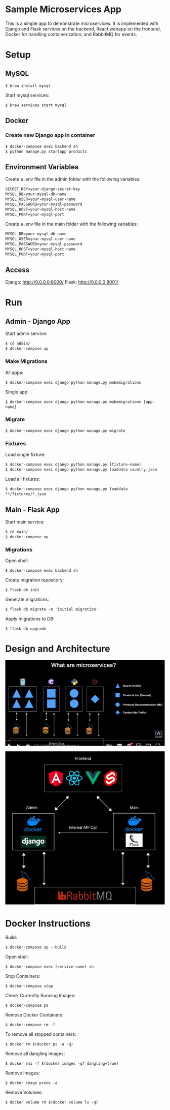 # Sample Microservices App

This is a simple app to demonstrate microservices. It is implemented with Django and Flask services on the backend, React webapp on the frontend, Docker for handling containerization, and RabbitMQ for events.

# Setup

## MySQL

    $ brew install mysql

Start mysql services:

    $ brew services start mysql

## Docker

### Create new Django app in container

    $ docker-compose exec backend sh
    $ python manage.py startapp products

## Environment Variables

Create a .env file in the admin folder with the following variables:

    SECRET_KEY=your-django-secret-key
    MYSQL_DB=your-mysql-db-name
    MYSQL_USER=your-mysql-user-name
    MYSQL_PASSWORD=your-mysql-password
    MYSQL_HOST=your-mysql-host-name
    MYSQL_PORT=your-mysql-port

Create a .env file in the main folder with the following variables:

    MYSQL_DB=your-mysql-db-name
    MYSQL_USER=your-mysql-user-name
    MYSQL_PASSWORD=your-mysql-password
    MYSQL_HOST=your-mysql-host-name
    MYSQL_PORT=your-mysql-port

## Access

Django: http://0.0.0.0:8000/
Flask: http://0.0.0.0:8001/

# Run

## Admin - Django App

Start admin service:

    $ cd admin/
    $ docker-compose up

### Make Migrations

All apps:

    $ docker-compose exec django python manage.py makemigrations

Single app:

    $ docker-compose exec django python manage.py makemigrations [app-name]

### Migrate

    $ docker-compose exec django python manage.py migrate

### Fixtures

Load single fixture:

    $ docker-compose exec django python manage.py [fixture-name]
    $ docker-compose exec django python manage.py loaddata country.json

Load all fixtures:

    $ docker-compose exec django python manage.py loaddata **/fixtures/*.json

## Main - Flask App

Start main service:

    $ cd main/
    $ docker-compose up

### Migrations

Open shell:

    $ docker-compose exec backend sh

Create migration repository:

    $ flask db init

Generate migrations:

    $ flask db migrate -m 'Initial migration'

Apply migrations to DB:

    $ flask db upgrade

# Design and Architecture

![Microservices](microservices.png)

![Architecture](architecture.png)

# Docker Instructions

Build:

    $ docker-compose up --build

Open shell:

    $ docker-compose exec [service-name] sh

Stop Containers:

    $ docker-compose stop

Check Currently Running Images:

    $ docker-compose ps

Remove Docker Containers:

    $ docker-compose rm -f

To remove all stopped containers:

    $ docker rm $(docker ps -a -q)

Remove all dangling images:

    $ docker rmi -f $(docker images -qf dangling=true)

Remove Images:

    $ docker image prune -a

Remove Volumes:

    $ docker volume rm $(docker volume ls -q)
